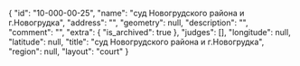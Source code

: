 {
    "id": "10-000-00-25",
    "name": "суд Новогрудского района и г.Новогрудка",
    "address": "",
    "geometry": null,
    "description": "",
    "comment": "",
    "extra": {
        "is_archived": true
    },
    "judges": [],
    "longitude": null,
    "latitude": null,
    "title": "суд Новогрудского района и г.Новогрудка",
    "region": null,
    "layout": "court"
}
